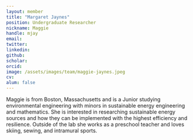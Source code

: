 ```yaml
---
layout: member
title: "Margaret Jaynes"
position: Undergraduate Researcher
nickname: Maggie
handle: mjay
email: 
twitter: 
linkedin: 
github: 
scholar: 
orcid: 
image: /assets/images/team/maggie-jaynes.jpeg
cv: 
alum: false
---
```

Maggie is from Boston, Massachusetts and is a Junior studying environmental engineering with minors in sustainable energy engineering and mathematics. She is interested in researching sustainable energy sources and how they can be implemented with the highest efficiency and resilience.  Outside of the lab she works as a preschool teacher and loves skiing, sewing, and intramural sports.

